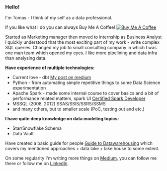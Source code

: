 ### Hello!
I'm Tomas - I think of my self as a data professional. 

If you like what I do you can always Buy Me A Coffee! [![Buy Me A Coffee](https://www.buymeacoffee.com/assets/img/custom_images/orange_img.png)](https://www.buymeacoffee.com/uncledata)

Started as Marketing manager then moved to internship as Business Analyst I quickly understood that the most exciting part
of my work - write complex SQL queries. Changed my job to small consulting company in which I was one man team which opened my eyes.
I like more pipelining and data infra than analysing data. 

__Have experience of multiple technologies:__
* Current love - dbt [My post on medium](https://towardsdatascience.com/oh-my-dbt-data-build-tool-ba43e67d2531)
* Python - from automating simple repetitive things to some 
  Data Science experimentation
* Apache Spark - made some internal course to cover basics and a bit 
of performance related matters, spark UI [Certified Spark Developer](https://credentials.databricks.com/fc2c966b-e1ad-4587-9c97-af33a0f3d10a)
* MSSQL (2008, 2012) SSAS/SSIS/SSRS/SSMS
* and many others, but to smaller scale (PoC, testing out and etc.)

__I have quite deep knowledge on data modeling topics:__
* Star/Snowflake Schema
* Data Vault

Have created a basic guide for people [Guide to Datawarehousing](https://towardsdatascience.com/guide-to-data-warehousing-6fdcf30b6fbe)
which covers my mentioned approaches + data lake + lake house to some extent.

On some regularity I'm writing more things on [Medium](http://tomaspeluritis.medium.com), you can follow me there or follow me on [LinkedIn](https://www.linkedin.com/in/tomaspeluritis/).

